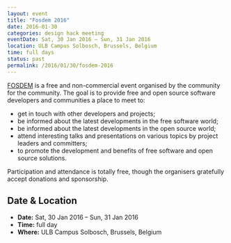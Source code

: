 ```yaml
---
layout: event
title: "Fosdem 2016"
date: 2016-01-30
categories: design hack meeting
eventDate: Sat, 30 Jan 2016 – Sun, 31 Jan 2016
location: ULB Campus Solbosch, Brussels, Belgium
time: full days
status: past
permalink: /2016/01/30/fosdem-2016
---
```


[FOSDEM](https://fosdem.org/2016/) is a free and non-commercial event organised by the community for the community. The goal is to provide free and open source software developers and communities a place to meet to:

- get in touch with other developers and projects;
- be informed about the latest developments in the free software world;
- be informed about the latest developments in the open source world;
- attend interesting talks and presentations on various topics by project leaders and committers;
- to promote the development and benefits of free software and open source solutions.

Participation and attendance is totally free, though the organisers gratefully accept donations and sponsorship.

## Date & Location

- **Date:** Sat, 30 Jan 2016 – Sun, 31 Jan 2016
- **Time:** full day
- **Where:** ULB Campus Solbosch, Brussels, Belgium

